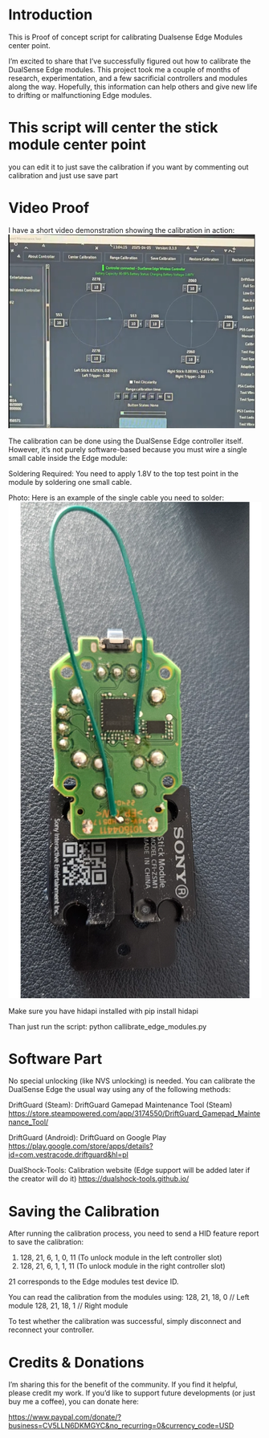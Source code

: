 # Introduction
This is Proof of concept script for calibrating Dualsense Edge Modules center point.

I’m excited to share that I’ve successfully figured out how to calibrate the DualSense Edge modules. This project took me a couple of months of research, experimentation, and a few sacrificial controllers and modules along the way. Hopefully, this information can help others and give new life to drifting or malfunctioning Edge modules.

# This script will center the stick module center point
you can edit it to just save the calibration if you want by commenting out 
calibration and just use save part

# Video Proof
I have a short video demonstration showing the calibration in action:
[![TikTok Video Thumbnail](thumbnail.png)](https://www.tiktok.com/@somerandombadassstuff/video/7489795659009215766)

The calibration can be done using the DualSense Edge controller itself. However, it’s not purely software-based because you must wire a single small cable inside the Edge module:

Soldering Required: You need to apply 1.8V to the top test point in the module by soldering one small cable.

Photo: Here is an example of the single cable you need to solder:
![Photo](dualsense-edge-module-wire.webp)

Make sure you have hidapi installed with
pip install hidapi

Than just run the script:
python callibrate_edge_modules.py

# Software Part
No special unlocking (like NVS unlocking) is needed. You can calibrate the DualSense Edge the usual way using any of the following methods:

DriftGuard (Steam): DriftGuard Gamepad Maintenance Tool (Steam)
https://store.steampowered.com/app/3174550/DriftGuard_Gamepad_Maintenance_Tool/

DriftGuard (Android): DriftGuard on Google Play
https://play.google.com/store/apps/details?id=com.vestracode.driftguard&hl=pl

DualShock-Tools: Calibration website (Edge support will be added later if the creator will do it)
https://dualshock-tools.github.io/

# Saving the Calibration
After running the calibration process, you need to send a HID feature report to save the calibration:
1. 128, 21, 6, 1, 0, 11 (To unlock module in the left controller slot)
2. 128, 21, 6, 1, 1, 11 (To unlock module in the right controller slot)

21 corresponds to the Edge modules test device ID.

You can read the calibration from the modules using:
128, 21, 18, 0  // Left module
128, 21, 18, 1  // Right module

To test whether the calibration was successful, simply disconnect and reconnect your controller.

# Credits & Donations
I’m sharing this for the benefit of the community. If you find it helpful, please credit my work. If you’d like to support future developments (or just buy me a coffee), you can donate here:

https://www.paypal.com/donate/?business=CV5LLN6DKMGYC&no_recurring=0&currency_code=USD

